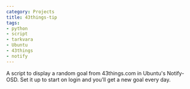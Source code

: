 ```yaml
---
category: Projects
title: 43things-tip
tags:
- python
- script
- tarkvara
- Ubuntu
- 43things
- notify
---
```

A script to display a random goal from 43things.com in Ubuntu's Notify-OSD. Set it up to start on login and you'll get a new goal every day.

<script src="https://gist.github.com/2656909.js?file=43_tips.py"></script>